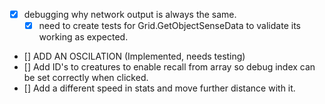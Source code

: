 - [x] debugging why network output is always the same. 
    - [x] need to create tests for Grid.GetObjectSenseData to validate its working as expected. 
- [] ADD AN OSCILATION (Implemented, needs testing)
- [] Add ID's to creatures to enable recall from array so debug index can be set correctly when clicked.
- [] Add a different speed in stats and move further distance with it. 